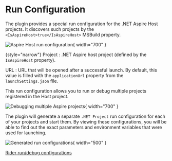 # Run Configuration

The plugin provides a special run configuration for the .NET Aspire Host projects.
It discovers such projects by the `<IsAspireHost>true</IsAspireHost>` MSBuild property.

![Aspire Host run configuration](run-config.png){ width="700" }

{style="narrow"}
Project
: .NET Aspire host project (defined by the `IsAspireHost` property).

URL
: URL that will be opened after a successful launch.
By default, this value is filled with the `applicationUrl` property from the `launchSettings.json` file.

This run configuration allows you to run or debug multiple projects registered in the Host project.

![Debugging multiple Aspire projects](debugging.jpg){ width="700" }

The plugin will generate a separate `.NET Project` run configuration for each of your projects and start them.
By viewing these configurations, you will be able to find out the exact parameters and environment variables that were
used for launching.

![Generated run configurations](generated-run-config.jpg){ width="500" }

<seealso>
  <category ref="ext">
    <a href="https://www.jetbrains.com/help/rider/Run_Debug_Configuration.html">Rider run/debug configurations</a>
  </category>
</seealso>
